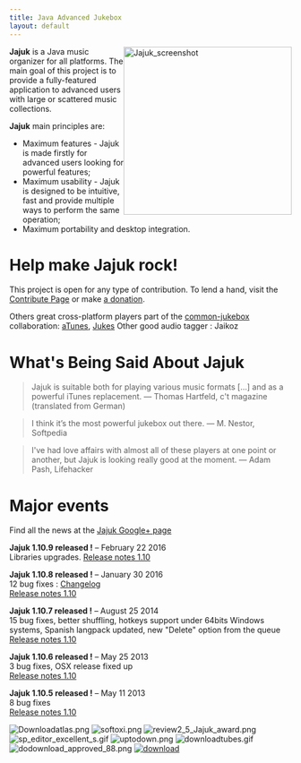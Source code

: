 ```yaml
---
title: Java Advanced Jukebox
layout: default
---
```

<script type="text/javascript">
    google_ad_client = "ca-pub-8198721431533387";
    google_ad_slot = "7195218542";
    google_ad_width = 728;
    google_ad_height = 90;
</script>

<img src="/images/jajuk_screenshot.png" style="width:300px; float:right" title="Jajuk screenshot" alt="Jajuk_screenshot"/>

**Jajuk** is a Java music organizer for all platforms. 
The main goal of this project is to provide a fully-featured application to advanced users with large or scattered music collections.

**Jajuk** main principles are:

* Maximum features - Jajuk is made firstly for advanced users looking for powerful features;
* Maximum usability - Jajuk is designed to be intuitive, fast and provide multiple ways to perform the same operation;
* Maximum portability and desktop integration. 


<!-- jajuk-horiz -->
<script type="text/javascript"
src="//pagead2.googlesyndication.com/pagead/show_ads.js">
</script>

# Help make Jajuk rock!

This project is open for any type of contribution. To lend a hand, visit the [Contribute Page](/contribute.html) 
or make [a donation](/donation.html). 

Others great cross-platform players part of the [common-jukebox](http://www.assembla.com/wiki/show/common-jukebox) collaboration: [aTunes](http://atunes.org/), [Jukes](http://melloware.com/products/jukes/index.html) Other good audio tagger : Jaikoz

# What's Being Said About Jajuk

> Jajuk is suitable both for playing various music formats [...] and as a powerful iTunes replacement.
— Thomas Hartfeld, c't magazine (translated from German)

> I think it’s the most powerful jukebox out there.
— M. Nestor, Softpedia

>I've had love affairs with almost all of these players at one point or another, but Jajuk is looking really good at the moment.
— Adam Pash, Lifehacker

# Major events
Find all the news at the [Jajuk Google+ page](https://plus.google.com/u/0/116653776869968419005)

**Jajuk 1.10.9 released !** – February 22 2016<br/>
    Libraries upgrades.
    [Release notes 1.10](/release_notes_1.10.html)

**Jajuk 1.10.8 released !** – January 30 2016<br/>
    12 bug fixes :  [Changelog](https://github.com/jajuk-team/jajuk/issues?q=milestone%3A1.10.8+is%3Aclosed)<br/>
    [Release notes 1.10](/release_notes_1.10.html)

**Jajuk 1.10.7 released !** – August 25 2014<br/>
    15 bug fixes, better shuffling, hotkeys support under 64bits Windows systems, Spanish langpack updated, new "Delete" option from the queue <br/>
    [Release notes 1.10](/release_notes_1.10.html)

**Jajuk 1.10.6 released !** – May 25 2013<br/>
    3 bug fixes, OSX release fixed up <br/>
    [Release notes 1.10](/release_notes_1.10.html)

**Jajuk 1.10.5 released !** – May 11 2013<br/>
    8 bug fixes <br/>
    [Release notes 1.10](/release_notes_1.10.html) 

![Downloadatlas.png](images/Downloadatlas.png)
![softoxi.png](images/Softoxi.png)
![review2_5_Jajuk_award.png](images/Review2_5_Jajuk_award.png)
![sp_editor_excellent_s.gif](images/Sp_editor_excellent_s.gif)
![uptodown.png](images/Uptodown.png)
![downloadtubes.gif](images/Downloadtubes.gif)
![dodownload_approved_88.png](images/Dodownload_approved_88.png)
[<img src="http://taimienphi.vn/Images/bn/reviewed/tmp2.png" title="awarded 5 Stars at Taimienphi" alt="download">](http://taimienphi.vn/download-jajuk-68080)
